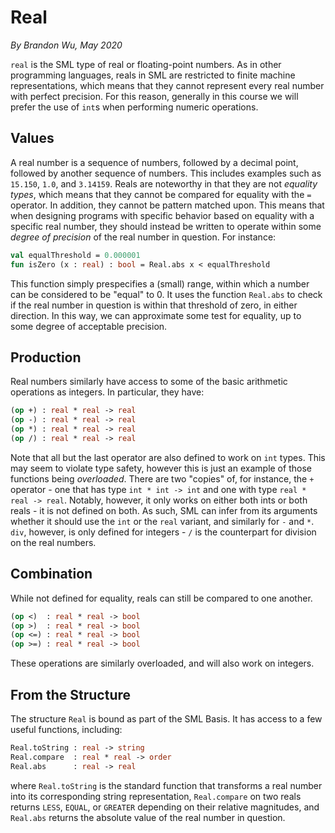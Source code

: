 # Real
_By Brandon Wu, May 2020_

`real` is the SML type of real or floating-point numbers. As in other programming languages, reals in SML are restricted to finite machine representations, which means that they cannot represent every real number with perfect precision. For this reason, generally in this course we will prefer the use of `int`s when performing numeric operations.

## Values
A real number is a sequence of numbers, followed by a decimal point, followed by another sequence of numbers. This includes examples such as `15.150`, `1.0`, and `3.14159`. Reals are noteworthy in that they are not _equality types_, which means that they cannot be compared for equality with the `=` operator. In addition, they cannot be pattern matched upon. This means that when designing programs with specific behavior based on equality with a specific real number, they should instead be written to operate within some _degree of precision_ of the real number in question. For instance:
```sml
val equalThreshold = 0.000001
fun isZero (x : real) : bool = Real.abs x < equalThreshold
```

This function simply prespecifies a (small) range, within which a number can be considered to be "equal" to 0. It uses the function `Real.abs` to check if the real number in question is within that threshold of zero, in either direction. In this way, we can approximate some test for equality, up to some degree of acceptable precision.

## Production
Real numbers similarly have access to some of the basic arithmetic operations as integers. In particular, they have:
```sml
(op +) : real * real -> real
(op -) : real * real -> real
(op *) : real * real -> real
(op /) : real * real -> real
```

Note that all but the last operator are also defined to work on `int` types. This may seem to violate type safety, however this is just an example of those functions being _overloaded_. There are two "copies" of, for instance, the `+` operator - one that has type `int * int -> int` and one with type `real * real -> real`. Notably, however, it only works on either both ints or both reals - it is not defined on both. As such, SML can infer from its arguments whether it should use the `int` or the `real` variant, and similarly for `-` and `*`. `div`, however, is only defined for integers - `/` is the counterpart for division on the real numbers.

## Combination
While not defined for equality, reals can still be compared to one another.
```sml
(op <)  : real * real -> bool
(op >)  : real * real -> bool
(op <=) : real * real -> bool
(op >=) : real * real -> bool
```

These operations are similarly overloaded, and will also work on integers.

## From the Structure
The structure `Real` is bound as part of the SML Basis. It has access to a few useful functions, including:
```sml
Real.toString : real -> string
Real.compare  : real * real -> order
Real.abs      : real -> real
```
where `Real.toString` is the standard function that transforms a real number into its corresponding string representation, `Real.compare` on two reals returns `LESS`, `EQUAL`, or `GREATER` depending on their relative magnitudes, and `Real.abs` returns the absolute value of the real number in question.

